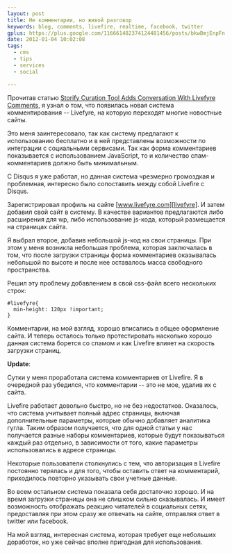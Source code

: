```yaml
---
layout: post
title: Не комментарии, но живой разговор
keywords: blog, comments, livefire, realtime, facebook, twitter
gplus: https://plus.google.com/116661482374124481456/posts/bkwBmjEnpFn
date: 2012-01-04 10:02:08
tags:
  - cms
  - tips
  - services
  - social

---
```


Прочитав статью [Storify Curation Tool Adds Conversation With Livefyre Comments][Readwriteweb], я узнал о том, что появилась новая система комментирования -- Livefyre, на которую переходят многие новостные сайты. 

[Readwriteweb]: http://www.readwriteweb.com/archives/storify_adds_comments_with_livefyre.php
	"Storify Curation Tool Adds Conversation With Livefyre Comments"

Это меня заинтересовало, так как систему предлагают к использованию бесплатно и в ней представлены возможности по интеграции с социальными сервисами. Так как форма комментариев показывается с использованием JavaScript, то и количество спам-комментариев должно быть минимальным.

С Disqus я уже работал, но данная система чрезмерно громоздкая и проблемная, интересно было сопоставить между собой Livefire с Disqus.

Зарегистрировал профиль на сайте [www.livefyre.com][livefyre]. И затем добавил свой сайт в систему. В качестве вариантов предлагаются либо расширения для wp, либо использование js-кода, который размещается на страницах сайта.

[livefyre]: http://www.livefyre.com/ 
	"Livefyre | Realtime Comments"

Я выбрал второе, добавив небольшой js-код на свои страницы. При этом у меня возникла небольшая проблема, которая заключалась в том, что после загрузки страницы форма комментариев оказывалась небольшой по высоте и после нее оставалось масса свободного пространства.

Решил эту проблему добавлением в свой css-файл всего нескольких строк:

    #livefyre{
      min-height: 120px !important;
    }

Комментарии, на мой взгляд, хорошо вписались в общее оформление сайта. И теперь осталось только протестировать насколько хорошо данная система борется со спамом и как Livefire влияет на скорость загрузки страниц.

**Update**:

Сутки у меня проработала система комментариев от Livefire. Я в очередной раз убедился, что комментарии -- это не мое, удалив их с сайта.

Livefire работает довольно быстро, но не без недостатков. Оказалось, что система учитывает полный адрес страницы, включая дополнительные параметры, которые обычно добавляет аналитика гугла. Таким образом получается, что для одной статьи у нас получается разные наборы комментариев, которые будут показываться каждый раз отдельно, в зависимости от того, какие параметры использовались в адресе страницы. 

Некоторые пользователи столкнулись с тем, что авторизация в Livefire постоянно терялась и для того, чтобы оставить ответ на комментарий, приходилось повторно указывать свои учетные данные.

Во всем остальном система показала себя достаточно хорошо. И на время загрузки страницы она не слишком сильно сказывалась. И имеет возможность отображать реакцию читателей в социальных сетях, предоставляя при этом сразу же отвечать на сайте, отправляя ответ в twitter или facebook. 

На мой взгляд, интересная система, которая требует еще небольших доработок, но уже сейчас вполне пригодная для использования.
